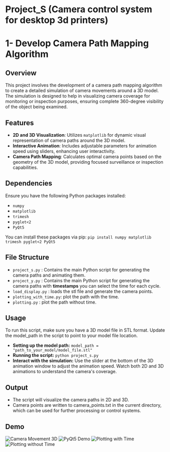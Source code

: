 # Project_S (Camera control system for desktop 3d printers)


# 1- Develop Camera Path Mapping Algorithm

## Overview
This project involves the development of a camera path mapping algorithm to create a detailed simulation of camera movements around a 3D model. The simulation is designed to help in visualizing camera coverage for monitoring or inspection purposes, ensuring complete 360-degree visibility of the object being examined.

## Features
- **2D and 3D Visualization**: Utilizes `matplotlib` for dynamic visual representation of camera paths around the 3D model.
- **Interactive Animation**: Includes adjustable parameters for animation speed using sliders, enhancing user interactivity.
- **Camera Path Mapping**: Calculates optimal camera points based on the geometry of the 3D model, providing focused surveillance or inspection capabilities.

## Dependencies
Ensure you have the following Python packages installed:
- `numpy`
- `matplotlib`
- `trimesh`
- `pyglet<2`
- `PyQt5`

You can install these packages via pip:
```pip install numpy matplotlib trimesh pyglet<2 PyQt5```

## File Structure
- `project_s.py` : Contains the main Python script for generating the camera paths and animating them.
- `project_y.py` : Contains the main Python script for generating the camera paths with **timestamps** you can select the time for each cycle.
- `load_display.py` : loads the stl file and generate the camera points.
- `plotting_with_time.py`: plot the path with the time.
- `plotting.py` : plot the path without time.


## Usage
To run this script, make sure you have a 3D model file in STL format. Update the model_path in the script to point to your model file location.
- **Setting up the model path:** `model_path = "path_to_your_model/model_file.stl"`
- **Running the script:** `python project_s.py`
- **Interact with the simulation:**
Use the slider at the bottom of the 3D animation window to adjust the animation speed.
Watch both 2D and 3D animations to understand the camera's coverage.


## Output
- The script will visualize the camera paths in 2D and 3D.
- Camera points are written to camera_points.txt in the current directory, which can be used for further processing or control systems.

## Demo 

![Camera Movement 3D](demos/camera_movement_3d.gif)
![PyQt5 Demo](demos/demo.JPG)
![Plotting with Time](demos/time.JPG)
![Plotting without Time](demos/no_time.JPG)

